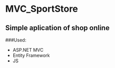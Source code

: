 # MVC_SportStore

## Simple aplication of shop online

###Used:

- ASP.NET MVC
- Entity Framework
- JS 
